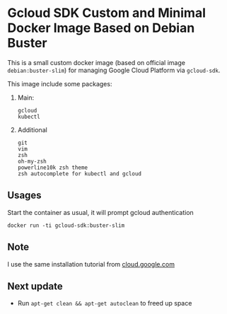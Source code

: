 # Gcloud SDK Custom and Minimal Docker Image Based on Debian Buster

This is a small custom docker image (based on official image `debian:buster-slim`) for managing Google Cloud Platform via `gcloud-sdk`.

This image include some packages:

1. Main:

    ```
    gcloud
    kubectl
    ```

2. Additional

    ```
    git
    vim
    zsh
    oh-my-zsh
    powerline10k zsh theme
    zsh autocomplete for kubectl and gcloud
    ```

## Usages

Start the container as usual, it will prompt gcloud authentication

```
docker run -ti gcloud-sdk:buster-slim
```



## Note

I use the same installation tutorial from [cloud.google.com](https://cloud.google.com/sdk/docs/downloads-apt-get)

## Next update

- Run ```apt-get clean && apt-get autoclean``` to freed up space